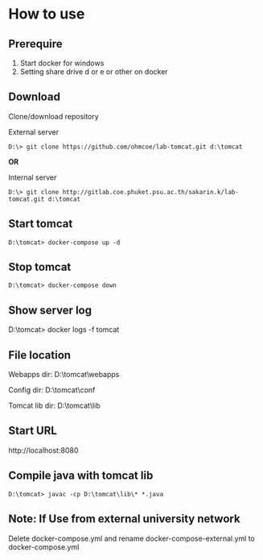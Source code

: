 # How to use

## Prerequire
1. Start docker for windows 
2. Setting share drive d or e or other on docker 


## Download 
Clone/download repository

External server
```
D:\> git clone https://github.com/ohmcoe/lab-tomcat.git d:\tomcat
```

**OR**

Internal server
```
D:\> git clone http://gitlab.coe.phuket.psu.ac.th/sakarin.k/lab-tomcat.git d:\tomcat
```

## Start tomcat
```
D:\tomcat> docker-compose up -d
```

## Stop tomcat
```
D:\tomcat> docker-compose down
```

## Show server log
D:\tomcat> docker logs -f tomcat   

## File location
Webapps dir: D:\tomcat\webapps

Config dir: D:\tomcat\conf

Tomcat lib dir: D:\tomcat\lib


## Start URL 
http://localhost:8080

## Compile java with tomcat lib 
```
D:\tomcat> javac -cp D:\tomcat\lib\* *.java
```

## Note: If Use from external university network
Delete docker-compose.yml and rename docker-compose-external.yml to docker-compose.yml
